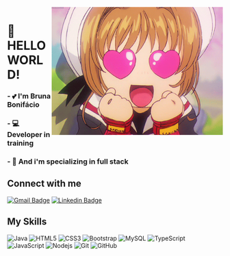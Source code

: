 <img align="right" width="400px" src="https://github.com/brubonifacio/brubonifacio/blob/main/source.gif">

#  :cherry_blossom:	HELLO WORLD! 

### - :two_hearts: I'm Bruna Bonifácio
### - :computer: Developer in training
### - :dizzy: And i'm specializing in full stack


## Connect with me 

[![Gmail Badge](https://img.shields.io/badge/-Gmail-c14438?style=flat-square&logo=Gmail&logoColor=white&link=mailto:brubonifacio95@gmail.com)](mailto:brubonifacio95@gmail.com)
[![Linkedin Badge](https://img.shields.io/badge/-LinkedIn-blue?style=flat-square&logo=Linkedin&logoColor=white&link=https://www.linkedin.com/in/bruna-bonif%C3%A1cio-297197208/)](https://www.linkedin.com/in/bruna-bonif%C3%A1cio-297197208/)

## My Skills

![Java](https://img.shields.io/badge/-java-E34A86?style=flat-square&logo=java)
![HTML5](https://img.shields.io/badge/-HTML5-E34F26?style=flat-square&logo=html5&logoColor=white)
![CSS3](https://img.shields.io/badge/-CSS3-1572B6?style=flat-square&logo=css3)
![Bootstrap](https://img.shields.io/badge/-Bootstrap-563D7C?style=flat-square&logo=bootstrap)
![MySQL](https://img.shields.io/badge/-MySQL-5BB8FF?style=flat-square&logo=mysql)
![TypeScript](https://img.shields.io/badge/-TypeScript-007ACC?style=flat-square&logo=typescript)  
![JavaScript](https://img.shields.io/badge/-JavaScript-black?style=flat-square&logo=javascript)
![Nodejs](https://img.shields.io/badge/-Nodejs-black?style=flat-square&logo=Node.js)
![Git](https://img.shields.io/badge/-Git-black?style=flat-square&logo=git)
![GitHub](https://img.shields.io/badge/-GitHub-181717?style=flat-square&logo=github)
